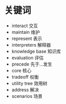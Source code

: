 # 关键词

- interact 交互
- maintain 维护
- represent 表示
- interpreters 解释器
- knowledge base 知识库
- evaluation 评估
- precede 先于...发生
- core 核心
- tradeoff 权衡
- utility tree 效用树
- address 解决
- scenarios 场景







































